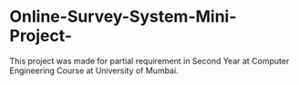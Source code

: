 # Online-Survey-System-Mini-Project-

This project was made for partial requirement in Second Year at Computer Engineering Course at University of Mumbai.
